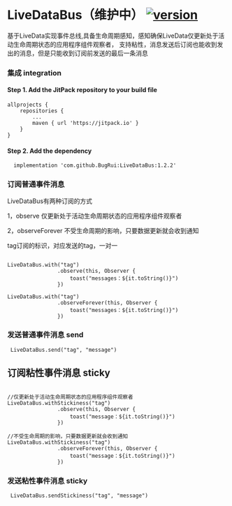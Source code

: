 # LiveDataBus（维护中） [![version](https://jitpack.io/v/BugRui/LiveDataBus.svg)](https://jitpack.io/#BugRui/LiveDataBus/1.2.0)

基于LiveData实现事件总线,具备生命周期感知，感知确保LiveData仅更新处于活动生命周期状态的应用程序组件观察者，
支持粘性，消息发送后订阅也能收到发出的消息，但是只能收到订阅前发送的最后一条消息



### 集成 integration
#### Step 1. Add the JitPack repository to your build file
```
allprojects {
	repositories {
		...
		maven { url 'https://jitpack.io' }
	}
}

```
####  Step 2. Add the dependency
```
  implementation 'com.github.BugRui:LiveDataBus:1.2.2'
```


### 订阅普通事件消息  

LiveDataBus有两种订阅的方式 

1，observe 仅更新处于活动生命周期状态的应用程序组件观察者 

2，observeForever 不受生命周期的影响，只要数据更新就会收到通知  

tag订阅的标识，对应发送的tag，一对一

```

LiveDataBus.with("tag")
                .observe(this, Observer {
                    toast("messages：${it.toString()}")
                })
		
LiveDataBus.with("tag")
                .observeForever(this, Observer {
                    toast("messages：${it.toString()}")
                })
```

### 发送普通事件消息  send 
```
 LiveDataBus.send("tag", "message")

```
## 订阅粘性事件消息  sticky
```

//仅更新处于活动生命周期状态的应用程序组件观察者 
LiveDataBus.withStickiness("tag")
                .observe(this, Observer {
                    toast("message：${it.toString()}")
                })
		
//不受生命周期的影响，只要数据更新就会收到通知 
LiveDataBus.withStickiness("tag")
                .observeForever(this, Observer {
                    toast("message：${it.toString()}")
                })
```

### 发送粘性事件消息  sticky
```
 LiveDataBus.sendStickiness("tag", "message")
```


